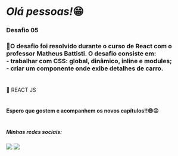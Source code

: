 ## <h1><em>Olá pessoas!</em>😁</h1> 


<h3>Desafio 05<h3>


<p>🌟O desafio foi resolvido durante o curso de React com o professor Matheus Battisti. O desafio consiste em:<br>
- trabalhar com CSS: global, dinâmico, inline e modules;</br>
- criar um componente onde exibe detalhes de carro. </p>

#

<p>🔨 REACT JS</p>

#

<h4>Espero que gostem e acompanhem os novos capítulos!!😎😉</h4>

#

<h5> Minhas redes sociais:</h5>  
    <div> 
        <a href=https://www.instagram.com/pedrorochaducks target="_blank"><img src="https://img.shields.io/badge/-Instagram-%23E4405F?style=for-the-badge&logo=instagram&logoColor=white" target="_blank"></a>
        <a href="https://www.linkedin.com/in/pedrohrocha16" target="_blank"><img src="https://img.shields.io/badge/-LinkedIn-%230077B5?style=for-the-badge&logo=linkedin&logoColor=white" target="_blank"></a> 
    </div>
